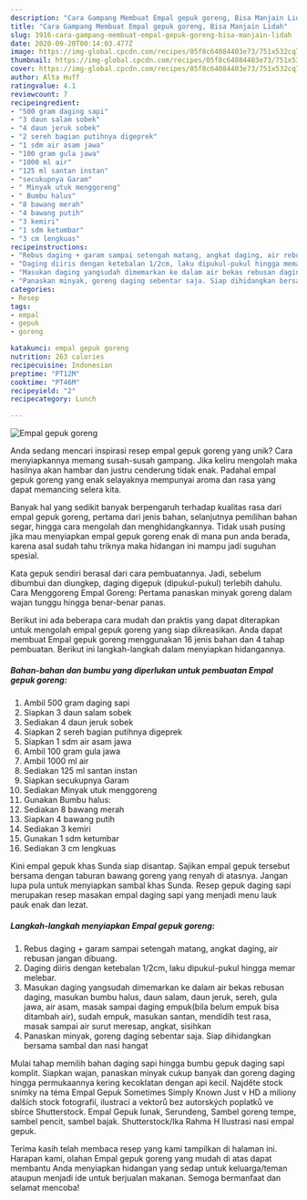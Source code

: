 ```yaml
---
description: "Cara Gampang Membuat Empal gepuk goreng, Bisa Manjain Lidah"
title: "Cara Gampang Membuat Empal gepuk goreng, Bisa Manjain Lidah"
slug: 3916-cara-gampang-membuat-empal-gepuk-goreng-bisa-manjain-lidah
date: 2020-09-20T00:14:03.477Z
image: https://img-global.cpcdn.com/recipes/05f8c64084403e73/751x532cq70/empal-gepuk-goreng-foto-resep-utama.jpg
thumbnail: https://img-global.cpcdn.com/recipes/05f8c64084403e73/751x532cq70/empal-gepuk-goreng-foto-resep-utama.jpg
cover: https://img-global.cpcdn.com/recipes/05f8c64084403e73/751x532cq70/empal-gepuk-goreng-foto-resep-utama.jpg
author: Alta Huff
ratingvalue: 4.1
reviewcount: 7
recipeingredient:
- "500 gram daging sapi"
- "3 daun salam sobek"
- "4 daun jeruk sobek"
- "2 sereh bagian putihnya digeprek"
- "1 sdm air asam jawa"
- "100 gram gula jawa"
- "1000 ml air"
- "125 ml santan instan"
- "secukupnya Garam"
- " Minyak utuk menggoreng"
- " Bumbu halus"
- "8 bawang merah"
- "4 bawang putih"
- "3 kemiri"
- "1 sdm ketumbar"
- "3 cm lengkuas"
recipeinstructions:
- "Rebus daging + garam sampai setengah matang, angkat daging, air rebusan jangan dibuang."
- "Daging diiris dengan ketebalan 1/2cm, laku dipukul-pukul hingga memar melebar."
- "Masukan daging yangsudah dimemarkan ke dalam air bekas rebusan daging, masukan bumbu halus, daun salam, daun jeruk, sereh, gula jawa, air asam, masak sampai daging empuk(bila belum empuk bisa ditambah air), sudah empuk, masukan santan, mendidih test rasa, masak sampai air surut meresap, angkat, sisihkan"
- "Panaskan minyak, goreng daging sebentar saja. Siap dihidangkan bersama sambal dan nasi hangat"
categories:
- Resep
tags:
- empal
- gepuk
- goreng

katakunci: empal gepuk goreng 
nutrition: 263 calories
recipecuisine: Indonesian
preptime: "PT12M"
cooktime: "PT46M"
recipeyield: "2"
recipecategory: Lunch

---
```



![Empal gepuk goreng](https://img-global.cpcdn.com/recipes/05f8c64084403e73/751x532cq70/empal-gepuk-goreng-foto-resep-utama.jpg)

Anda sedang mencari inspirasi resep empal gepuk goreng yang unik? Cara menyiapkannya memang susah-susah gampang. Jika keliru mengolah maka hasilnya akan hambar dan justru cenderung tidak enak. Padahal empal gepuk goreng yang enak selayaknya mempunyai aroma dan rasa yang dapat memancing selera kita.

Banyak hal yang sedikit banyak berpengaruh terhadap kualitas rasa dari empal gepuk goreng, pertama dari jenis bahan, selanjutnya pemilihan bahan segar, hingga cara mengolah dan menghidangkannya. Tidak usah pusing jika mau menyiapkan empal gepuk goreng enak di mana pun anda berada, karena asal sudah tahu triknya maka hidangan ini mampu jadi suguhan spesial.

Kata gepuk sendiri berasal dari cara pembuatannya. Jadi, sebelum dibumbui dan diungkep, daging digepuk (dipukul-pukul) terlebih dahulu. Cara Menggoreng Empal Goreng: Pertama panaskan minyak goreng dalam wajan tunggu hingga benar-benar panas.


Berikut ini ada beberapa cara mudah dan praktis yang dapat diterapkan untuk mengolah empal gepuk goreng yang siap dikreasikan. Anda dapat membuat Empal gepuk goreng menggunakan 16 jenis bahan dan 4 tahap pembuatan. Berikut ini langkah-langkah dalam menyiapkan hidangannya.

<!--inarticleads1-->

##### Bahan-bahan dan bumbu yang diperlukan untuk pembuatan Empal gepuk goreng:

1. Ambil 500 gram daging sapi
1. Siapkan 3 daun salam sobek
1. Sediakan 4 daun jeruk sobek
1. Siapkan 2 sereh bagian putihnya digeprek
1. Siapkan 1 sdm air asam jawa
1. Ambil 100 gram gula jawa
1. Ambil 1000 ml air
1. Sediakan 125 ml santan instan
1. Siapkan secukupnya Garam
1. Sediakan  Minyak utuk menggoreng
1. Gunakan  Bumbu halus:
1. Sediakan 8 bawang merah
1. Siapkan 4 bawang putih
1. Sediakan 3 kemiri
1. Gunakan 1 sdm ketumbar
1. Sediakan 3 cm lengkuas


Kini empal gepuk khas Sunda siap disantap. Sajikan empal gepuk tersebut bersama dengan taburan bawang goreng yang renyah di atasnya. Jangan lupa pula untuk menyiapkan sambal khas Sunda. Resep gepuk daging sapi merupakan resep masakan empal daging sapi yang menjadi menu lauk pauk enak dan lezat. 

<!--inarticleads2-->

##### Langkah-langkah menyiapkan Empal gepuk goreng:

1. Rebus daging + garam sampai setengah matang, angkat daging, air rebusan jangan dibuang.
1. Daging diiris dengan ketebalan 1/2cm, laku dipukul-pukul hingga memar melebar.
1. Masukan daging yangsudah dimemarkan ke dalam air bekas rebusan daging, masukan bumbu halus, daun salam, daun jeruk, sereh, gula jawa, air asam, masak sampai daging empuk(bila belum empuk bisa ditambah air), sudah empuk, masukan santan, mendidih test rasa, masak sampai air surut meresap, angkat, sisihkan
1. Panaskan minyak, goreng daging sebentar saja. Siap dihidangkan bersama sambal dan nasi hangat


Mulai tahap memilih bahan daging sapi hingga bumbu gepuk daging sapi komplit. Siapkan wajan, panaskan minyak cukup banyak dan goreng daging hingga permukaannya kering kecoklatan dengan api kecil. Najděte stock snímky na téma Empal Gepuk Sometimes Simply Known Just v HD a miliony dalších stock fotografií, ilustrací a vektorů bez autorských poplatků ve sbírce Shutterstock. Empal Gepuk lunak, Serundeng, Sambel goreng tempe, sambel pencit, sambel bajak. Shutterstock/Ika Rahma H Ilustrasi nasi empal gepuk. 

Terima kasih telah membaca resep yang kami tampilkan di halaman ini. Harapan kami, olahan Empal gepuk goreng yang mudah di atas dapat membantu Anda menyiapkan hidangan yang sedap untuk keluarga/teman ataupun menjadi ide untuk berjualan makanan. Semoga bermanfaat dan selamat mencoba!
